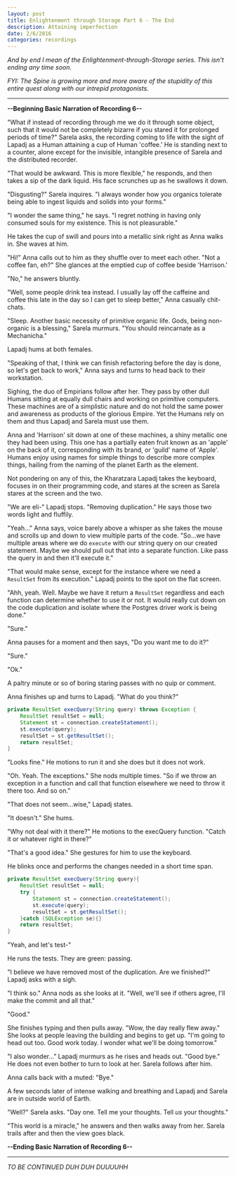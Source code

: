 ```yaml
---
layout: post
title: Enlightenment through Storage Part 6 - The End
description: Attaining imperfection
date: 2/6/2016
categories: recordings
---
```


*And by end I mean of the Enlightenment-through-Storage series. This isn't ending any time soon.*

*FYI: The Spine is growing more and more aware of the stupidity of this entire quest along with our intrepid protagonists.*

---

**--Beginning Basic Narration of Recording 6--**

"What if instead of recording through me we do it through some object, such that it would not be completely bizarre if you stared it for prolonged periods of time?" Sarela asks, the recording coming to life with the sight of Lapadj as a Human attaining a cup of Human 'coffee.' He is standing next to a counter, alone except for the invisible, intangible presence of Sarela and the distributed recorder.

"That would be awkward. This is more flexible," he responds, and then takes a sip of the dark liquid. His face scrunches up as he swallows it down.

"Disgusting?" Sarela inquires. "I always wonder how you organics tolerate being able to ingest liquids and solids into your forms."

"I wonder the same thing," he says. "I regret nothing in having only consumed souls for my existence. This is not pleasurable."

He takes the cup of swill and pours into a metallic sink right as Anna walks in. She waves at him.

"Hi!" Anna calls out to him as they shuffle over to meet each other. "Not a coffee fan, eh?" She glances at the emptied cup of coffee beside 'Harrison.'

"No," he answers bluntly.

"Well, some people drink tea instead. I usually lay off the caffeine and coffee this late in the day so I can get to sleep better," Anna casually chit-chats.

"Sleep. Another basic necessity of primitive organic life. Gods, being non-organic is a blessing," Sarela murmurs. "You should reincarnate as a Mechanicha."

Lapadj hums at both females.

"Speaking of that, I think we can finish refactoring before the day is done, so let's get back to work," Anna says and turns to head back to their workstation.

Sighing, the duo of Empirians follow after her. They pass by other dull Humans sitting at equally dull chairs and working on primitive computers. These machines are of a simplistic nature and do not hold the same power and awareness as products of the glorious Empire. Yet the Humans rely on them and thus Lapadj and Sarela must use them.

Anna and 'Harrison' sit down at one of these machines, a shiny metallic one they had been using. This one has a partially eaten fruit known as an 'apple' on the back of it, corresponding with its brand, or 'guild' name of 'Apple'. Humans enjoy using names for simple things to describe more complex things, hailing from the naming of the planet Earth as the element.

Not pondering on any of this, the Kharatzara Lapadj takes the keyboard, focuses in on their programming code, and stares at the screen as Sarela stares at the screen and the two.

"We are eli-" Lapadj stops. "Removing duplication." He says those two words light and fluffily.

"Yeah..." Anna says, voice barely above a whisper as she takes the mouse and scrolls up and down to view multiple parts of the code. "So...we have multiple areas where we do `execute` with our string query on our created statement. Maybe we should pull out that into a separate function. Like pass the query in and then it'll execute it."

"That would make sense, except for the instance where we need a `ResultSet` from its execution." Lapadj points to the spot on the flat screen.

"Ahh, yeah. Well. Maybe we have it return a `ResultSet` regardless and each function can determine whether to use it or not. It would really cut down on the code duplication and isolate where the Postgres driver work is being done."

"Sure."

Anna pauses for a moment and then says, "Do you want me to do it?"

"Sure."

"Ok."

A paltry minute or so of boring staring passes with no quip or comment.

Anna finishes up and turns to Lapadj. "What do you think?"

```java
private ResultSet execQuery(String query) throws Exception {
    ResultSet resultSet = null;
    Statement st = connection.createStatement();
    st.execute(query);
    resultSet = st.getResultSet();
    return resultSet;
}
```

"Looks fine." He motions to run it and she does but it does not work.

"Oh. Yeah. The exceptions." She nods multiple times. "So if we throw an exception in a function and call that function elsewhere we need to throw it there too. And so on."

"That does not seem...wise," Lapadj states.

"It doesn't." She hums.

"Why not deal with it there?" He motions to the execQuery function. "Catch it or whatever right in there?"

"That's a good idea." She gestures for him to use the keyboard.

He blinks once and performs the changes needed in a short time span.

```java
private ResultSet execQuery(String query){
    ResultSet resultSet = null;
    try {
        Statement st = connection.createStatement();
        st.execute(query);
        resultSet = st.getResultSet();
    }catch (SQLException se){}
    return resultSet;
}
```

"Yeah, and let's test-"

He runs the tests. They are green: passing.

"I believe we have removed most of the duplication. Are we finished?" Lapadj asks with a sigh.

"I think so." Anna nods as she looks at it. "Well, we'll see if others agree, I'll make the commit and all that."

"Good."

She finishes typing and then pulls away. "Wow, the day really flew away." She looks at people leaving the building and begins to get up. "I'm going to head out too. Good work today. I wonder what we'll be doing tomorrow."

"I also wonder..." Lapadj murmurs as he rises and heads out. "Good bye." He does not even bother to turn to look at her. Sarela follows after him.

Anna calls back with a muted: "Bye."

A few seconds later of intense walking and breathing and Lapadj and Sarela are in outside world of Earth.

"Well?" Sarela asks. "Day one. Tell me your thoughts. Tell *us* your thoughts."

"This world is a miracle," he answers and then walks away from her. Sarela trails after and then the view goes black.

**--Ending Basic Narration of Recording 6--**

---

*TO BE CONTINUED DUH DUH DUUUUHH*
